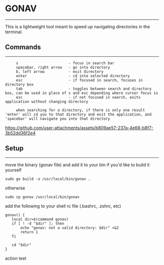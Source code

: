# GONAV 
---

This is a lightweight tool meant to speed up navigating directories in the terminal. 

## Commands
---

```
     s                       - focus in search bar
     spacebar, right arrow   - go into directory
     b, left arrow           - exit directory
     enter                   - cd into selected directory
     esc                     - if focused in search, focuses in directory box
     tab                     - toggles between search and directory box, can be used in place of s and esc depending where cursor focus is
     esc                     - if not focused in search, exits application without changing directory

     when searching for a directory, if there is only one result 'enter' will cd you to that directory and exit the application, and 'spacebar' will navigate you into that directory
```

https://github.com/user-attachments/assets/b809ae57-237a-4e68-b8f7-3b52dd36f2e4

## Setup
--- 

move the binary (gonav file) and add it to your bin
if you'd like to build it yourself
```
sudo go build -o /usr/local/bin/gonav .
```

otherwise
```
sudo cp gonav /usr/local/bin/gonav 
```

add the following to your shell rc file (.bashrc, .zshrc, etc)
```
gonav() {
   local dir=$(command gonav)
   if [ ! -d "$dir" ]; then
       echo "gonav: not a valid directory: $dir" >&2
       return 1
   fi
   
   cd "$dir"
}
```

action test
